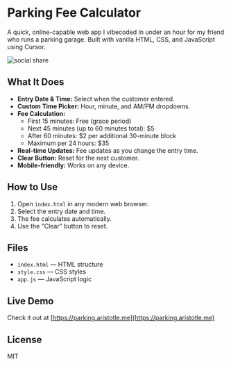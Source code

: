 # Parking Fee Calculator

A quick, online-capable web app I vibecoded in under an hour for my friend who runs a parking garage. Built with vanilla HTML, CSS, and JavaScript using Cursor.

![social share](https://github.com/user-attachments/assets/bd29bb5d-9c7b-468b-9eb1-6e7a527d25b5)


## What It Does

- **Entry Date & Time:** Select when the customer entered.
- **Custom Time Picker:** Hour, minute, and AM/PM dropdowns.
- **Fee Calculation:**  
  - First 15 minutes: Free (grace period)  
  - Next 45 minutes (up to 60 minutes total): $5  
  - After 60 minutes: $2 per additional 30-minute block  
  - Maximum per 24 hours: $35
- **Real-time Updates:** Fee updates as you change the entry time.
- **Clear Button:** Reset for the next customer.
- **Mobile-friendly:** Works on any device.

## How to Use

1. Open `index.html` in any modern web browser.
2. Select the entry date and time.
3. The fee calculates automatically.
4. Use the "Clear" button to reset.

## Files

- `index.html` — HTML structure
- `style.css` — CSS styles
- `app.js` — JavaScript logic

## Live Demo

Check it out at [https://parking.aristotle.me](https://parking.aristotle.me)

## License

MIT
